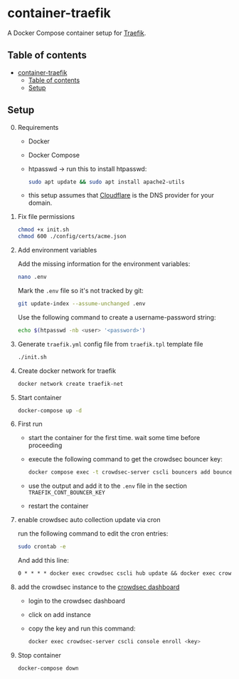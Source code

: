 # container-traefik

A Docker Compose container setup for [Traefik](https://traefik.io/).

## Table of contents

- [container-traefik](#container-traefik)
  - [Table of contents](#table-of-contents)
  - [Setup](#setup)

## Setup

0. Requirements

   - Docker
   - Docker Compose
   - htpasswd -> run this to install htpasswd:

        ```bash
        sudo apt update && sudo apt install apache2-utils
        ```

   - this setup assumes that [Cloudflare](https://www.cloudflare.com/) is the DNS provider for your domain.

1. Fix file permissions

    ```bash
    chmod +x init.sh
    chmod 600 ./config/certs/acme.json
    ```

2. Add environment variables

    Add the missing information for the environment variables:

    ```bash
    nano .env
    ```
    
    Mark the `.env` file so it's not tracked by git:

    ```bash
    git update-index --assume-unchanged .env
    ```

    Use the following command to create a username-password string:

    ```bash
    echo $(htpasswd -nb <user> '<password>')
    ```

3. Generate `traefik.yml` config file from `traefik.tpl` template file

    ```bash
    ./init.sh
    ````

4. Create docker network for traefik

    ```bash
    docker network create traefik-net
    ```

5. Start container

    ```bash
    docker-compose up -d
    ````

6. First run

    - start the container for the first time. wait some time before proceeding
    - execute the following command to get the crowdsec bouncer key:

        ```bash
        docker compose exec -t crowdsec-server cscli bouncers add bouncer-traefik
        ```

    - use the output and add it to the `.env` file in the section `TRAEFIK_CONT_BOUNCER_KEY`
    - restart the container

7. enable crowdsec auto collection update via cron

    run the following command to edit the cron entries:

    ```bash
    sudo crontab -e
    ````

    And add this line:

    ```txt
    0 * * * * docker exec crowdsec cscli hub update && docker exec crowdsec-server cscli hub upgrade
    ```

8. add the crowdsec instance to the [crowdsec dashboard](https://app.crowdsec.net/)

   - login to the crowdsec dashboard
   - click on add instance
   - copy the key and run this command:

        ```bash
        docker exec crowdsec-server cscli console enroll <key>
        ```

9. Stop container

    ```bash
    docker-compose down
    ```
